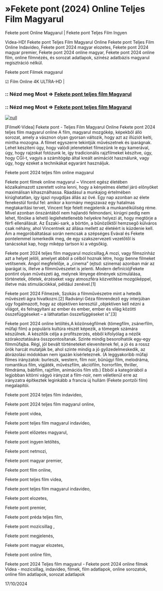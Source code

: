 # »Fekete pont (2024) Online Teljes Film Magyarul



Fekete pont Online Magyarul | Fekete pont Teljes Film Ingyen

Videa-HD! Fekete pont Teljes Film Magyarul Online Fekete pont Teljes Film Online Indavideo, Fekete pont 2024 magyar elozetes, Fekete pont 2024 magyar premier, Fekete pont 2024 online magyar, Fekete pont 2024 online film, online filmnézés, és sorozat adatlapok, színész adatbázis magyarul regisztráció nélkül.

Fekete pont Filmek magyarul

☑ Film Online 4K ULTRA-HD |

### :: Nézd meg Most => [Fekete pont teljes film Magyarul](https://t.co/svHps6VtD6)

### :: Nézd meg Most => [Fekete pont teljes film Magyarul](https://t.co/svHps6VtD6)

[![null](https://static.wixstatic.com/media/855a25_043b5abeb4ae4d35ac003198e7fe56ed~mv2.gif)](https://t.co/svHps6VtD6)

[FilmeK-Videa] Fekete pont - Teljes Film Magyarul Online Fekete pont 2024 teljes film magyarul online A film, magyarul mozgókép, képekből álló sorozat, amely a vásznon olyan gyorsan változik, hogy azt az illúziót kelti, mintha mozogna. A filmet egyszerre tekintjük művészetnek és iparágnak. Lehet készíteni úgy, hogy valódi jeleneteket filmezünk le egy kamerával, úgy, hogy rajzokat fotózunk le, így tradicionális rajzfilmeket készítve, úgy, hogy CGI-t, vagyis a számítógép által kreált animációt használunk, vagy úgy, hogy ezeket a technikákat egyaránt használjuk.

Fekete pont 2024 teljes film online magyarul

Fekete pont filmek online magyarul ~ Vincent egész életében közalkalmazott szeretett volna lenni, hogy a kényelmes élettel járó előnyöket maximálisan kihasználhassa. Ráadásul a munkajog értelmében kirúghatatlan, így igazi nyugdíjas állás az övé. Egy nap azonban az élete fenekestül fordul fel: amikor a kormány megszavaz egy hatalmas megtakarítási tervet, Vincent feje felett megjelenik a munkanélküliség réme. Mivel azonban önszántából nem hajlandó felmondani, kirúgni pedig nem lehet, főnöke a lehető leglehetetlenebb helyekre helyezi át, hogy megtörje a férfi ellenállását. Az Északi-sark, a börtön, a bűnözőktől hemzsegő külváros csak néhány, ahol Vincentnek az állása mellett az életéért is küzdenie kell. Ám a megpróbáltatásai során nemcsak a szépséges Evával és Fekete pontelemmel ismerkedik meg, de egy szakszervezeti vezetőtől is tanácsokat kap, hogy miképp tartson ki a végsőkig.

Fekete pont 2024 teljes film magyarul mozicsillag,A mozi, vagy filmszínház azt a helyet jelöli, amelyet abból a célból hoznak létre, hogy benne filmeket vetítsenek. Angol megfelelője, a „cinema” (ejtsd: szinema) azonban már az iparágat is, illetve a filmművészetet is jelenti. Modern definíciójFekete pontint olyan művészeti ág, melynek lényege élmények szimulálása, történetek, ötletek, érzéseket vagy atmoszféra közvetítése mozgóképpel, illetve más stimulációkkal, például zenével.[1]

Fekete pont 2024 Filmezek, Szokás a filmművészetre mint a hetedik művészeti ágra hivatkozni.[2] Radványi Géza filmrendező egy interjúban úgy fogalmazott, hogy az objektíven keresztül „objektíven kell nézni a világot, és felnagyítani az ember és ember, ember és világ közötti összefüggéseket – a láthatatlan összefüggéseket is”.[3]

Fekete pont 2024 online letöltés,A közönségfilmek (tömegfilm, zsánerfilm, műfaji film) a populáris kultúra részét képezik, a tömegek számára készülnek. A készítők célja a profitszerzés, ebből kifolyólag a nézők szórakoztatására összpontosítanak. Szinte mindig besorolhatók egy-egy filmműfajba. Régi, jól bevált történeteket elevenítenek fel, a jó és a rossz örök harcát mutatják be, ahol szinte mindig a jó győzedelmeskedik, az ábrázolási módokban nem igazán kísérleteznek. (A leggyakoribb műfaji filmes irányzatok: burleszk, western, film noir, bűnügyi film, melodráma, romantikus film, vígjáték, művészfilm, akciófilm, horrorfilm, thriller, filmdráma, bábfilm, rajzfilm, animációs film stb.) Ebből a kategóriából a legjobban kitörni vágyó irányzat a film-noir, nem véletlenül erre az irányzatra építkeztek leginkább a francia új hullám (Fekete pontzői film) megalapítói.

Fekete pont 2024 teljes film indavideo,

Fekete pont 2024 teljes film magyarul online,

Fekete pont videa,

Fekete pont teljes film magyarul indavideo,

Fekete pont előzetes magyarul,

Fekete pont ingyen letöltés,

Fekete pont netmozi,

Fekete pont magyar premier,

Fekete pont film online,

Fekete pont teljes film videa,

Fekete pont teljes film magyarul indavideo,

Fekete pont elozetes,

Fekete pont premier,

Fekete pont préda teljes film,

Fekete pont mozicsillag ,

Fekete pont megjelenés,

Fekete pont magyar elozetes,

Fekete pont online film,

Fekete pont 2024 Teljes film magyarul - Fekete pont 2024 online filmek Videa - mozicsillag, indavideo, filmek, film adatlapok, online sorozatok, online film adatlapok, sorozat adatlapok

17/10/2024

